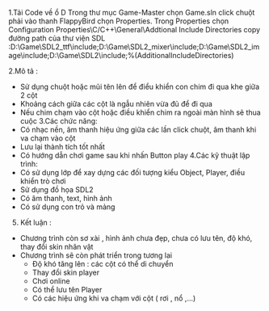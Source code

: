 1.Tải Code về ổ D
Trong thư mục Game-Master chọn Game.sln
click chuột phải vào thanh FlappyBird chọn Properties. Trong Properties chọn  Configuration Properties\C/C++\General\Addtional Include Directories copy đường path của thư viện SDL :D:\Game\SDL2_ttf\include;D:\Game\SDL2_mixer\include;D:\Game\SDL2_image\include;D:\Game\SDL2\include;%(AdditionalIncludeDirectories)

2.Mô tả :
- Sử dụng chuột hoặc mũi tên lên để điểu khiển con chim đi qua khe giữa 2 cột
- Khoảng cách giữa các cột là ngẫu nhiên vừa đủ để đi qua
- Nếu chim chạm vào cột hoặc điều khiển chim ra ngoài màn hình sẽ thua cuộc
3.Các chức năng:
- Có nhạc nền, âm thanh hiệu ứng giữa các lần click chuột, âm thanh khi va chạm vào cột
- Lưu lại thành tích tốt nhất
- Có hướng dẫn chơi game sau khi nhấn Button play
4.Các kỹ thuật lập trình:
- Có sử dụng lớp để xay dựng các đối tượng kiểu Object, Player, điều khiển trò chơi
- Sử dụng đồ họa SDL2
- Có âm thanh, text, hình ảnh
- Có sử dụng con trỏ và mảng
5. Kết luận :
- Chương trình còn sơ xài , hình ảnh chưa đẹp, chưa có lưu tên, độ khó, thay đổi skin nhân vật
- Chương trình sẽ còn phát triển trong tương lai
  + Độ khó tăng lên : các cột có thể di chuyển
  + Thay đổi skin player
  + Chơi online
  + Có thể lưu tên Player
  + Có các hiệu ứng khi va chạm với cột ( rơi , nổ ,...)
